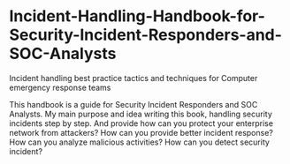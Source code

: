 # Incident-Handling-Handbook-for-Security-Incident-Responders-and-SOC-Analysts
Incident handling best practice tactics and techniques for Computer emergency response teams

This handbook is a guide for Security Incident Responders and SOC Analysts. My main purpose and idea writing this book, handling security
incidents step by step. And provide how can you protect your enterprise network from attackers? How can you provide better
incident response? How can you analyze malicious activities? How can you detect security incident?


